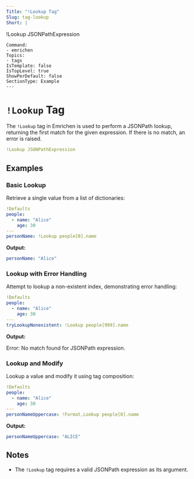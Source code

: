 ```yaml
---
Title: "!Lookup Tag"
Slug: tag-lookup
Short: |
  ```
  !Lookup JSONPathExpression
  ```
Command:
  - emrichen
Topics:
  - tags
IsTemplate: false
IsTopLevel: true
ShowPerDefault: false
SectionType: Example
---
```

# `!Lookup` Tag

The `!Lookup` tag in Emrichen is used to perform a JSONPath lookup, returning the first match for the given expression. If there is no match, an error is raised.

```yaml
!Lookup JSONPathExpression
```

## Examples

### Basic Lookup

Retrieve a single value from a list of dictionaries:

```yaml
!Defaults
people:
  - name: "Alice"
    age: 30
---
personName: !Lookup people[0].name
```

**Output:**

```yaml
personName: "Alice"
```

### Lookup with Error Handling

Attempt to lookup a non-existent index, demonstrating error handling:

```yaml
!Defaults
people:
  - name: "Alice"
    age: 30
---
tryLookupNonexistent: !Lookup people[999].name
```

**Output:**

Error: No match found for JSONPath expression.

### Lookup and Modify

Lookup a value and modify it using tag composition:

```yaml
!Defaults
people:
  - name: "Alice"
    age: 30
---
personNameUppercase: !Format,Lookup people[0].name
```

**Output:**

```yaml
personNameUppercase: "ALICE"
```

## Notes

- The `!Lookup` tag requires a valid JSONPath expression as its argument.